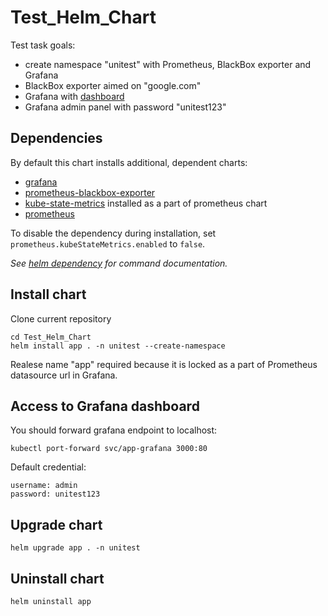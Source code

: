 # Test_Helm_Chart
Test task goals:
- create namespace "unitest" with Prometheus, BlackBox exporter and Grafana
- BlackBox exporter aimed on "google.com"
- Grafana with [dashboard](https://grafana.com/grafana/dashboards/13659-blackbox-exporter-http-prober/) 
- Grafana admin panel with password "unitest123"
## Dependencies

By default this chart installs additional, dependent charts:

- [grafana](https://github.com/grafana/helm-charts/tree/main/charts/grafana)
- [prometheus-blackbox-exporter](https://github.com/prometheus-community/helm-charts/tree/main/charts/prometheus-blackbox-exporter)
- [kube-state-metrics](https://github.com/prometheus-community/helm-charts/tree/main/charts/kube-state-metrics) installed as a part of prometheus chart
- [prometheus](https://github.com/prometheus-community/helm-charts/tree/main/charts/prometheus)

To disable the dependency during installation, set `prometheus.kubeStateMetrics.enabled` to `false`.

_See [helm dependency](https://helm.sh/docs/helm/helm_dependency/) for command documentation._


## Install chart
Clone current repository 
```
cd Test_Helm_Chart
helm install app . -n unitest --create-namespace
```
Realese name "app" required because it is locked as a part of Prometheus datasource url in Grafana.
## Access to Grafana dashboard
You should forward grafana endpoint to localhost:
```
kubectl port-forward svc/app-grafana 3000:80
```
Default credential:
```
username: admin
password: unitest123
```
## Upgrade chart
```
helm upgrade app . -n unitest
```
## Uninstall chart
```
helm uninstall app
```

